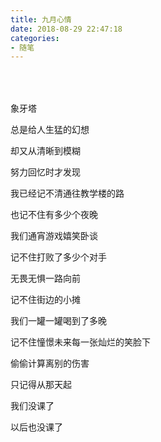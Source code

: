 ```yaml
---
title: 九月心情
date: 2018-08-29 22:47:18
categories:
- 随笔
---
```

### 　

象牙塔

总是给人生猛的幻想 

却又从清晰到模糊 

努力回忆时才发现 

我已经记不清通往教学楼的路 

也记不住有多少个夜晚 

我们通宵游戏嬉笑卧谈 

记不住打败了多少个对手 

无畏无惧一路向前 

记不住街边的小摊 

我们一罐一罐喝到了多晚 

记不住憧憬未来每一张灿烂的笑脸下 

偷偷计算离别的伤害 

只记得从那天起 

我们没课了 

以后也没课了 

